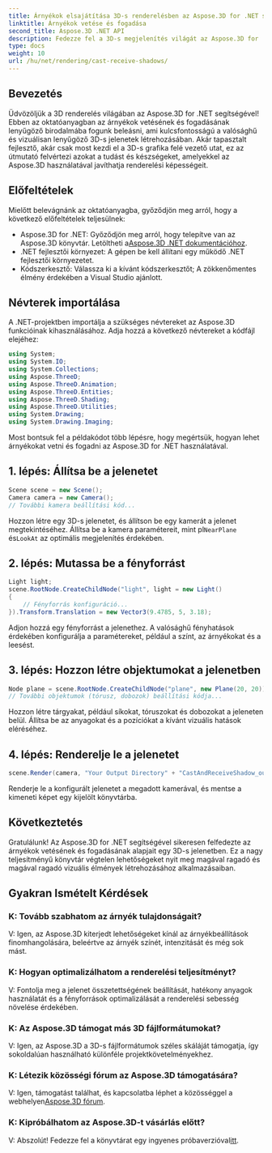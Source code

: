 ```yaml
---
title: Árnyékok elsajátítása 3D-s renderelésben az Aspose.3D for .NET segítségével
linktitle: Árnyékok vetése és fogadása
second_title: Aspose.3D .NET API
description: Fedezze fel a 3D-s megjelenítés világát az Aspose.3D for .NET segítségével. Könnyedén vethet és fogadhat árnyékokat. Töltse le ingyenes próbaverzióját most!
type: docs
weight: 10
url: /hu/net/rendering/cast-receive-shadows/
---
```

## Bevezetés
Üdvözöljük a 3D renderelés világában az Aspose.3D for .NET segítségével! Ebben az oktatóanyagban az árnyékok vetésének és fogadásának lenyűgöző birodalmába fogunk beleásni, ami kulcsfontosságú a valósághű és vizuálisan lenyűgöző 3D-s jelenetek létrehozásában. Akár tapasztalt fejlesztő, akár csak most kezdi el a 3D-s grafika felé vezető utat, ez az útmutató felvértezi azokat a tudást és készségeket, amelyekkel az Aspose.3D használatával javíthatja renderelési képességeit.
## Előfeltételek
Mielőtt belevágnánk az oktatóanyagba, győződjön meg arról, hogy a következő előfeltételek teljesülnek:
-  Aspose.3D for .NET: Győződjön meg arról, hogy telepítve van az Aspose.3D könyvtár. Letöltheti a[Aspose.3D .NET dokumentációhoz](https://reference.aspose.com/3d/net/).
- .NET fejlesztői környezet: A gépen be kell állítani egy működő .NET fejlesztői környezetet.
- Kódszerkesztő: Válassza ki a kívánt kódszerkesztőt; A zökkenőmentes élmény érdekében a Visual Studio ajánlott.
## Névterek importálása
A .NET-projektben importálja a szükséges névtereket az Aspose.3D funkcióinak kihasználásához. Adja hozzá a következő névtereket a kódfájl elejéhez:
```csharp
using System;
using System.IO;
using System.Collections;
using Aspose.ThreeD;
using Aspose.ThreeD.Animation;
using Aspose.ThreeD.Entities;
using Aspose.ThreeD.Shading;
using Aspose.ThreeD.Utilities;
using System.Drawing;
using System.Drawing.Imaging;
```
Most bontsuk fel a példakódot több lépésre, hogy megértsük, hogyan lehet árnyékokat vetni és fogadni az Aspose.3D for .NET használatával.
## 1. lépés: Állítsa be a jelenetet
```csharp
Scene scene = new Scene();
Camera camera = new Camera();
// További kamera beállítási kód...
```
Hozzon létre egy 3D-s jelenetet, és állítson be egy kamerát a jelenet megtekintéséhez. Állítsa be a kamera paramétereit, mint pl`NearPlane` és`LookAt` az optimális megjelenítés érdekében.
## 2. lépés: Mutassa be a fényforrást
```csharp
Light light;
scene.RootNode.CreateChildNode("light", light = new Light()
{
    // Fényforrás konfiguráció...
}).Transform.Translation = new Vector3(9.4785, 5, 3.18);
```
Adjon hozzá egy fényforrást a jelenethez. A valósághű fényhatások érdekében konfigurálja a paramétereket, például a színt, az árnyékokat és a leesést.
## 3. lépés: Hozzon létre objektumokat a jelenetben
```csharp
Node plane = scene.RootNode.CreateChildNode("plane", new Plane(20, 20));
// További objektumok (tórusz, dobozok) beállítási kódja...
```
Hozzon létre tárgyakat, például síkokat, tóruszokat és dobozokat a jeleneten belül. Állítsa be az anyagokat és a pozíciókat a kívánt vizuális hatások eléréséhez.
## 4. lépés: Renderelje le a jelenetet
```csharp
scene.Render(camera, "Your Output Directory" + "CastAndReceiveShadow_out.png", new Size(1024, 1024), ImageFormat.Png, opt);
```
Renderje le a konfigurált jelenetet a megadott kamerával, és mentse a kimeneti képet egy kijelölt könyvtárba.
## Következtetés
Gratulálunk! Az Aspose.3D for .NET segítségével sikeresen felfedezte az árnyékok vetésének és fogadásának alapjait egy 3D-s jelenetben. Ez a nagy teljesítményű könyvtár végtelen lehetőségeket nyit meg magával ragadó és magával ragadó vizuális élmények létrehozásához alkalmazásaiban.
## Gyakran Ismételt Kérdések
### K: Tovább szabhatom az árnyék tulajdonságait?
V: Igen, az Aspose.3D kiterjedt lehetőségeket kínál az árnyékbeállítások finomhangolására, beleértve az árnyék színét, intenzitását és még sok mást.
### K: Hogyan optimalizálhatom a renderelési teljesítményt?
V: Fontolja meg a jelenet összetettségének beállítását, hatékony anyagok használatát és a fényforrások optimalizálását a renderelési sebesség növelése érdekében.
### K: Az Aspose.3D támogat más 3D fájlformátumokat?
V: Igen, az Aspose.3D a 3D-s fájlformátumok széles skáláját támogatja, így sokoldalúan használható különféle projektkövetelményekhez.
### K: Létezik közösségi fórum az Aspose.3D támogatására?
 V: Igen, támogatást találhat, és kapcsolatba léphet a közösséggel a webhelyen[Aspose.3D fórum](https://forum.aspose.com/c/3d/18).
### K: Kipróbálhatom az Aspose.3D-t vásárlás előtt?
 V: Abszolút! Fedezze fel a könyvtárat egy ingyenes próbaverzióval[itt](https://releases.aspose.com/).